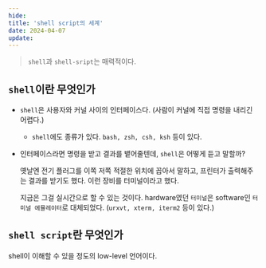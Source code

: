 ```yaml
---
hide:
title: 'shell script의 세계'
date: 2024-04-07
update:
---
```


> `shell`과 `shell-sript`는 매력적이다.

## `shell`이란 무엇인가

- `shell`은 사용자와 커널 사이의 인터페이스다.
  (사람이 커널에 직접 명령을 내리긴 어렵다.)

  - `shell`에도 종류가 있다. `bash, zsh, csh, ksh` 등이 있다.

- 인터페이스라면 명령을 받고 결과를 뱉어줄텐데, `shell`은 어떻게 듣고 말할까?

  옛날엔 전기 플러그를 이쪽 저쪽 적절한 위치에 꼽아서 말하고, 프린터가 출력해주는 결과를 받기도 했다. 이런 장비를 터미널이라고 했다.

  지금은 그걸 실시간으로 할 수 있는 것이다. hardware였던 `터미널`은 software인 `터미널 에뮬레이터`로 대체되었다. (`urxvt, xterm, iterm2` 등이 있다.)

## `shell script`란 무엇인가

shell이 이해할 수 있을 정도의 low-level 언어이다.

